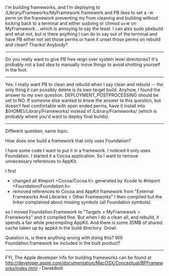 I'm building frameworks, and I'm deploying to /Library/Frameworks/MyFramework.framework and PB likes to set a -w perm on the framework preventing my from cleaning and building without kicking back to a terminal and either sudoing or chmod u+w on MyFramework... which is annoying to say the least.  I can also sudo pbxbuild and what not, but is there anything I can do to say out of the terminal and have PB either not set those perms or have it unset those perms on rebuild and clean?  Thanks!  Anybody?

----

Do you really want to give PB free reign over system level directories? It's probably not a bad idea to manually move things to avoid shotting yourself in the foot.

----

Yes.  I really want PB to clean and rebuild when I say clean and rebuild -- the only thing it can possibly delete is its own target build.  Anyhow, I found the answer to my own question.  DEPLOYMENT_POSTPROCESSING should be set to NO.  If someone else wanted to know the answer to this question, but doesn't feel comfortable with open ended perms, have it install into $(HOME)/Library/Frameworks/ instead of /Library/Frameworks/ (which is probably where you'd want to deploy final builds).

----

Different question, same topic.

How does one build a framework that only uses Foundation?

I have some code I want to put it in a framework. I noticed it only uses Foundation. I started it a Cocoa application. So I want to remove unnecessary references to AppKit.

I first
* changed all #import <Cocoa/Cocoa.h> generated by Xcode to  #import <Foundation/Foundation.h>
* removed references to Cocoa and AppKit framework from "External Frameworks And Libraries > Other Frameworks"
I then compiled but the linker complained about missing symbols (all Foundation symbols).

so I moved Foundation.Framework to "Targets > MyFramework > Frameworks" and it compiled fine.
But when I do a clean all, and rebuild, it spends a fair while precompiling AppKit. And there is some 35MB of shared cache taken up by appkit in the build directory. Growl. 

Question is, is there anything wrong with doing this? Will Foundation.framework be included in the built product?

----

FYI, The Apple developer info for building frameworks can be found at http://developer.apple.com/documentation/MacOSX/Conceptual/BPFrameworks/index.html - DerekBolli
